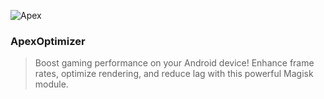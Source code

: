
![Apex](https://github.com/user-attachments/assets/658e1717-551f-4ea7-9284-c59f146fee77)

### ApexOptimizer
> Boost gaming performance on your Android device!
> Enhance frame rates, optimize rendering, and reduce lag with this powerful Magisk module.

